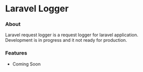 # Laravel Logger

### About
Laravel request logger is a request logger for laravel application. Development is in progress and it not ready for production.


### Features
* Coming Soon



